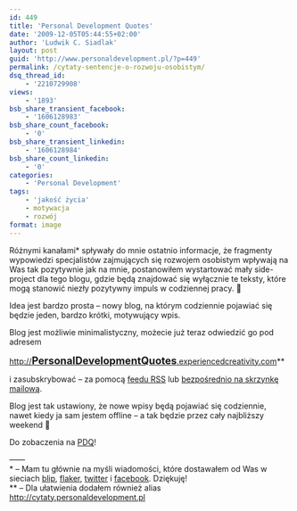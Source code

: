 ```yaml
---
id: 449
title: 'Personal Development Quotes'
date: '2009-12-05T05:44:55+02:00'
author: 'Ludwik C. Siadlak'
layout: post
guid: 'http://www.personaldevelopment.pl/?p=449'
permalink: /cytaty-sentencje-o-rozwoju-osobistym/
dsq_thread_id:
    - '2210729908'
views:
    - '1893'
bsb_share_transient_facebook:
    - '1606128983'
bsb_share_count_facebook:
    - '0'
bsb_share_transient_linkedin:
    - '1606128984'
bsb_share_count_linkedin:
    - '0'
categories:
    - 'Personal Development'
tags:
    - 'jakość życia'
    - motywacja
    - rozwój
format: image
---
```


Różnymi kanałami\* spływały do mnie ostatnio informacje, że fragmenty wypowiedzi specjalistów zajmujących się rozwojem osobistym wpływają na Was tak pozytywnie jak na mnie, postanowiłem wystartować mały side-project dla tego blogu, gdzie będą znajdować się wyłącznie te teksty, które mogą stanowić niezły pozytywny impuls w codziennej pracy. 🙂

Idea jest bardzo prosta – nowy blog, na którym codziennie pojawiać się będzie jeden, bardzo krótki, motywujący wpis.

Blog jest możliwie minimalistyczny, możecie już teraz odwiedzić go pod adresem

[ http://<span style="font-size: 1.3em;font-weight:bold">PersonalDevelopmentQuotes</span>.experiencedcreativity.com](http://PersonalDevelopmentQuotes.ExperiencedCreativity.com)\*\*

i zasubskrybować – za pomocą [feedu RSS](http://PersonalDevelopmentQuotes.experiencedcreativity.com/rss) lub [bezpośrednio na skrzynkę mailową](http://feedburner.google.com/fb/a/mailverify?uri=PersonalDevelopmentQuotes&loc=en_US).

Blog jest tak ustawiony, że nowe wpisy będą pojawiać się codziennie, nawet kiedy ja sam jestem offline – a tak będzie przez cały najbliższy weekend 🙂

Do zobaczenia na [PDQ](http://PersonalDevelopmentQuotes.experiencedcreativity.com "Personal Development Quotes")!

——  
\* – Mam tu głównie na myśli wiadomości, które dostawałem od Was w sieciach [blip](http://ludwikc.blip.pl), [flaker](http://flaker.pl/ludwikc), [twitter](http://twitter.com/ludwikc) i [facebook](http://www.facebook.com/ludwikc). Dziękuję!  
\*\* – Dla ułatwienia dodałem również alias <http://cytaty.personaldevelopment.pl>